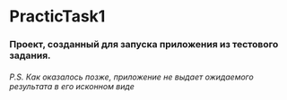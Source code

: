 # PracticTask1

### Проект, созданный для запуска приложения из тестового задания.

###### P.S. Как оказалось позже, приложение не выдает ожидаемого результата в его исконном виде

